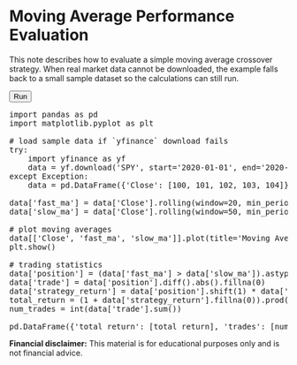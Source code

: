 # Moving Average Performance Evaluation

This note describes how to evaluate a simple moving average crossover strategy. When real market data cannot be downloaded, the example falls back to a small sample dataset so the calculations can still run.

<button id="run-notebook">Run</button>

<pre data-executable="true" data-language="python">
import pandas as pd
import matplotlib.pyplot as plt

# load sample data if `yfinance` download fails
try:
    import yfinance as yf
    data = yf.download('SPY', start='2020-01-01', end='2020-12-31')
except Exception:
    data = pd.DataFrame({'Close': [100, 101, 102, 103, 104]})

data['fast_ma'] = data['Close'].rolling(window=20, min_periods=1).mean()
data['slow_ma'] = data['Close'].rolling(window=50, min_periods=1).mean()

# plot moving averages
data[['Close', 'fast_ma', 'slow_ma']].plot(title='Moving Average Crossover')
plt.show()

# trading statistics
data['position'] = (data['fast_ma'] > data['slow_ma']).astype(int)
data['trade'] = data['position'].diff().abs().fillna(0)
data['strategy_return'] = data['position'].shift(1) * data['Close'].pct_change()
total_return = (1 + data['strategy_return'].fillna(0)).prod() - 1
num_trades = int(data['trade'].sum())

pd.DataFrame({'total_return': [total_return], 'trades': [num_trades]})
</pre>

<script>
document.getElementById('run-notebook').addEventListener('click', function() {
  thebe.bootstrap();
});
</script>

**Financial disclaimer:** This material is for educational purposes only and is not financial advice.
